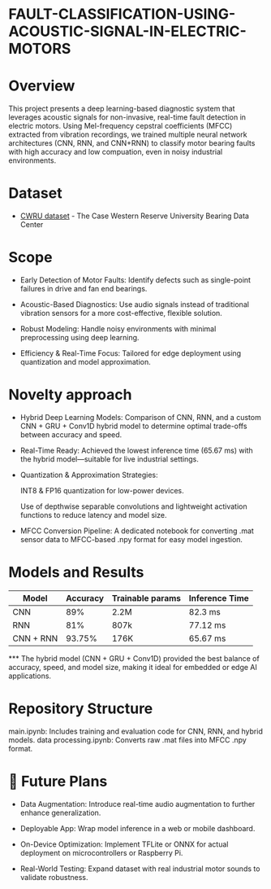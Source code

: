 # FAULT-CLASSIFICATION-USING-ACOUSTIC-SIGNAL-IN-ELECTRIC-MOTORS
# Overview
This project presents a deep learning-based diagnostic system that leverages acoustic signals for non-invasive, real-time fault detection in electric motors. Using Mel-frequency cepstral coefficients (MFCC) extracted from vibration recordings, we trained multiple neural network architectures (CNN, RNN, and CNN+RNN) to classify motor bearing faults with high accuracy and low compuation, even in noisy industrial environments.
# Dataset

* [CWRU dataset](https://engineering.case.edu/bearingdatacenter/download-data-file) - The Case Western Reserve University Bearing Data Center
# Scope
  * Early Detection of Motor Faults: Identify defects such as single-point failures in drive and fan end bearings.
  
  * Acoustic-Based Diagnostics: Use audio signals instead of traditional vibration sensors for a more cost-effective, flexible solution.
  
  * Robust Modeling: Handle noisy environments with minimal preprocessing using deep learning.
  
  * Efficiency & Real-Time Focus: Tailored for edge deployment using quantization and model approximation.
# Novelty approach
  * Hybrid Deep Learning Models: Comparison of CNN, RNN, and a custom CNN + GRU + Conv1D hybrid model to determine optimal trade-offs between accuracy and speed.
  
  * Real-Time Ready: Achieved the lowest inference time (65.67 ms) with the hybrid model—suitable for live industrial settings.
  
  * Quantization & Approximation Strategies:
  
      INT8 & FP16 quantization for low-power devices.
      
      Use of depthwise separable convolutions and lightweight activation functions to reduce latency and model size.
  
  * MFCC Conversion Pipeline: A dedicated notebook for converting .mat sensor data to MFCC-based .npy format for easy model ingestion.

# Models and Results

| Model  | Accuracy | Trainable params  | Inference Time |
| ------------- | ------------- | ------------- | ------------- |
| CNN  | 89%  | 2.2M  | 82.3 ms  |
| RNN  | 81%  | 807k  | 77.12 ms  |
| CNN + RNN  | 93.75%  | 176K  | 65.67 ms  |

*** The hybrid model (CNN + GRU + Conv1D) provided the best balance of accuracy, speed, and model size, making it ideal for embedded or edge AI applications.

# Repository Structure
   main.ipynb: Includes training and evaluation code for CNN, RNN, and hybrid models.
   data processing.ipynb: Converts raw .mat files into MFCC .npy format.

# 🚀 Future Plans

   * Data Augmentation: Introduce real-time audio augmentation to further enhance generalization.
   
   * Deployable App: Wrap model inference in a web or mobile dashboard.
   
   * On-Device Optimization: Implement TFLite or ONNX for actual deployment on microcontrollers or Raspberry Pi.
   
   * Real-World Testing: Expand dataset with real industrial motor sounds to validate robustness.

